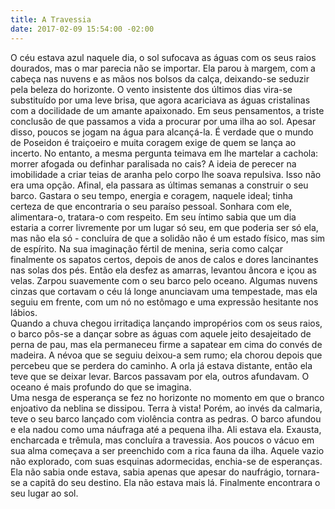 ```yaml
---
title: A Travessia
date: 2017-02-09 15:54:00 -02:00
---
```



O céu estava azul naquele dia, o sol sufocava as águas com os seus raios dourados, mas o mar parecia não se importar. Ela parou à margem, com a cabeça nas nuvens e as mãos nos bolsos da calça, deixando-se seduzir pela beleza do horizonte.  O vento insistente dos últimos dias vira-se substituído por uma leve brisa, que agora acariciava as águas cristalinas com a docilidade de um amante apaixonado. Em seus pensamentos, a triste conclusão de que passamos a vida a procurar por uma ilha ao sol. Apesar disso, poucos se jogam na água para alcançá-la. 
É verdade que o mundo de Poseidon é traiçoeiro e muita coragem exige de quem se lança ao incerto. No entanto, a mesma pergunta teimava em lhe martelar a cachola: morrer afogada ou definhar paralisada no cais? A ideia de perecer na imobilidade a criar teias de aranha pelo corpo lhe soava repulsiva. Isso não era uma opção. Afinal, ela passara as últimas semanas a construir o seu barco. Gastara o seu tempo, energia e coragem, naquele ideal; tinha certeza de que encontraria o seu paraíso pessoal. Sonhara com ele, alimentara-o, tratara-o com respeito. Em seu íntimo sabia que um dia estaria a correr livremente por um lugar só seu, em que poderia ser só ela, mas não ela só - concluíra de que a solidão não é um estado físico, mas sim de espírito. Na sua imaginação fértil de menina, seria como calçar finalmente os sapatos certos, depois de anos de calos e dores lancinantes nas solas dos pés. 
Então ela desfez as amarras, levantou âncora e içou as velas. Zarpou suavemente com o seu barco pelo oceano. Algumas nuvens cinzas que cortavam o céu lá longe anunciavam uma tempestade, mas ela seguiu em frente, com um nó no estômago e uma expressão hesitante nos lábios.  
Quando a chuva chegou irritadiça lançando impropérios com os seus raios, o barco pôs-se a dançar sobre as águas com aquele jeito desajeitado de perna de pau, mas ela permaneceu firme a sapatear em cima do convés de madeira.  A névoa que se seguiu deixou-a sem rumo; ela chorou depois que percebeu que se perdera do caminho. A orla já estava distante, então ela teve que se deixar levar. Barcos passavam por ela, outros afundavam. O oceano é mais profundo do que se imagina.  
Uma nesga de esperança se fez no horizonte no momento em que o branco enjoativo da neblina se dissipou. Terra à vista! Porém, ao invés da calmaria, teve o seu barco lançado com violência contra as pedras. O barco afundou e ela nadou como uma náufraga até a pequena ilha. Ali estava ela. Exausta, encharcada e trêmula, mas concluíra a travessia. 
Aos poucos o vácuo em sua alma começava a ser preenchido com a rica fauna da ilha. Aquele vazio não explorado, com suas esquinas adormecidas, enchia-se de esperanças. Ela não sabia onde estava, sabia apenas que apesar do naufrágio, tornara-se a capitã do seu destino. Ela não estava mais lá. Finalmente encontrara o seu lugar ao sol. 

